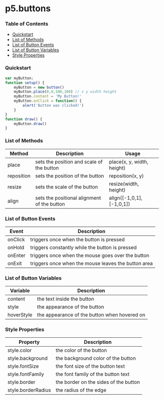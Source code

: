 # p5.buttons
### Table of Contents
* [Quickstart](#Quickstart)
* [List of Methods](#List-of-Methods)
* [List of Button Events](#List-of-Button-Events)
* [List of Button Variables](#List-of-Button-Variables)
* [Style Properties](#Style-Properties)
### Quickstart
```javascript
var myButton;
function setup() {
    myButton = new button()
    myButton.place(0,0,100,100) // x y width height
    myButton.content = 'My Button!'
    myButton.onClick = function() {
        alert('Button was clicked!')
    }
}
function draw() {
    myButton.draw()
}
```
### List of Methods
| Method | Description | Usage |
| - | - | - |
| place | sets the position and scale of the button | place(x, y, width, height) |
| reposition | sets the position of the button | reposition(x, y) |
| resize | sets the scale of the button | resize(width, height) |
| align | sets the positional alignment of the button | align([-1,0,1], [-1,0,1]) |

### List of Button Events
| Event | Description |
| - | - |
| onClick | triggers once when the button is pressed |
| onHold | triggers constantly while the button is pressed |
| onEnter | triggers once when the mouse goes over the button |
| onExit | triggers once when the mouse leaves the button area |

### List of Button Variables
| Variable | Description |
| - | - |
| content | the text inside the button |
| style | the appearance of the button |
| hoverStyle | the appearance of the button when hovered on |

### Style Properties
| Property | Description |
| - | - |
| style.color | the color of the button |
| style.background | the background color of the button |
| style.fontSize | the font size of the button text |
| style.fontFamily | the font family of the button text |
| style.border | the border on the sides of the button |
| style.borderRadius | the radius of the edge  |
